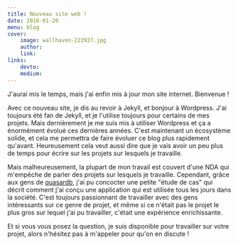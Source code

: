 ```yaml
---
title: Nouveau site web !
date: 2016-01-20
menu: blog
cover:
    image: wallhaven-222927.jpg
    author:
    link:
links:
    devto:
    medium:
---
```

J'aurai mis le temps, mais j'ai enfin mis à jour mon site internet. Bienvenue !

Avec ce nouveau site, je dis au revoir à Jekyll, et bonjour à Wordpress. J'ai toujours été fan de Jekyll, et je l'utilise toujours pour certains de mes projets. Mais dernièrement je me suis mis à utiliser Wordpress et ça a énormément évolué ces dernières années. C'est maintenant un écosystème solide, et cela me permettra de faire évoluer ce blog plus rapidement qu'avant. Heureusement cela veut aussi dire que je vais avoir un peu plus de temps pour écrire sur les projets sur lesquels je travaille.

Mais malheureusement, la plupart de mon travail est couvert d'une NDA qui m'empêche de parler des projets sur lesquels je travaille. Cependant, grâce aux gens de [quasardb](http://www.quasardb.net/), j'ai pu concocter une petite "étude de cas" qui décrit comment j'ai conçu une application qui est utilisée tous les jours dans la société. C'est toujours passionnant de travailler avec des gens intéressants sur ce genre de projet, et même si ce n'était pas le projet le plus gros sur lequel j'ai pu travailler, c'était une expérience enrichissante.

Et si vous vous posez la question, je suis disponible pour travailler sur votre projet, alors n'hésitez pas à m'appeler pour qu'on en discute !
